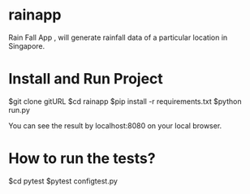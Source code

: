 # rainapp
Rain Fall App , will generate rainfall data of a particular location in Singapore.

# Install and Run Project

$git clone gitURL
$cd rainapp
$pip install -r requirements.txt
$python run.py

You can see the result by localhost:8080 on your local browser.


# How to run the tests?

$cd pytest
$pytest configtest.py
